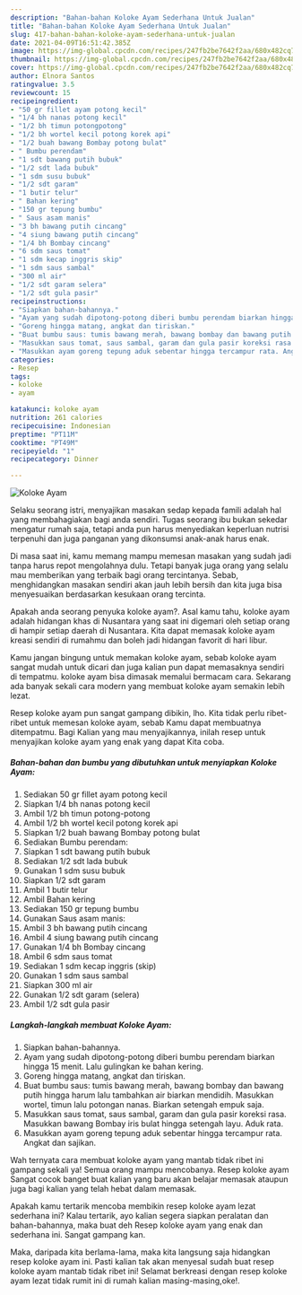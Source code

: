 ```yaml
---
description: "Bahan-bahan Koloke Ayam Sederhana Untuk Jualan"
title: "Bahan-bahan Koloke Ayam Sederhana Untuk Jualan"
slug: 417-bahan-bahan-koloke-ayam-sederhana-untuk-jualan
date: 2021-04-09T16:51:42.385Z
image: https://img-global.cpcdn.com/recipes/247fb2be7642f2aa/680x482cq70/koloke-ayam-foto-resep-utama.jpg
thumbnail: https://img-global.cpcdn.com/recipes/247fb2be7642f2aa/680x482cq70/koloke-ayam-foto-resep-utama.jpg
cover: https://img-global.cpcdn.com/recipes/247fb2be7642f2aa/680x482cq70/koloke-ayam-foto-resep-utama.jpg
author: Elnora Santos
ratingvalue: 3.5
reviewcount: 15
recipeingredient:
- "50 gr fillet ayam potong kecil"
- "1/4 bh nanas potong kecil"
- "1/2 bh timun potongpotong"
- "1/2 bh wortel kecil potong korek api"
- "1/2 buah bawang Bombay potong bulat"
- " Bumbu perendam"
- "1 sdt bawang putih bubuk"
- "1/2 sdt lada bubuk"
- "1 sdm susu bubuk"
- "1/2 sdt garam"
- "1 butir telur"
- " Bahan kering"
- "150 gr tepung bumbu"
- " Saus asam manis"
- "3 bh bawang putih cincang"
- "4 siung bawang putih cincang"
- "1/4 bh Bombay cincang"
- "6 sdm saus tomat"
- "1 sdm kecap inggris skip"
- "1 sdm saus sambal"
- "300 ml air"
- "1/2 sdt garam selera"
- "1/2 sdt gula pasir"
recipeinstructions:
- "Siapkan bahan-bahannya."
- "Ayam yang sudah dipotong-potong diberi bumbu perendam biarkan hingga 15 menit. Lalu gulingkan ke bahan kering."
- "Goreng hingga matang, angkat dan tiriskan."
- "Buat bumbu saus: tumis bawang merah, bawang bombay dan bawang putih hingga harum lalu tambahkan air biarkan mendidih. Masukkan wortel, timun lalu potongan nanas. Biarkan setengah empuk saja."
- "Masukkan saus tomat, saus sambal, garam dan gula pasir koreksi rasa. Masukkan bawang Bombay iris bulat hingga setengah layu. Aduk rata."
- "Masukkan ayam goreng tepung aduk sebentar hingga tercampur rata. Angkat dan sajikan."
categories:
- Resep
tags:
- koloke
- ayam

katakunci: koloke ayam 
nutrition: 261 calories
recipecuisine: Indonesian
preptime: "PT11M"
cooktime: "PT49M"
recipeyield: "1"
recipecategory: Dinner

---
```



![Koloke Ayam](https://img-global.cpcdn.com/recipes/247fb2be7642f2aa/680x482cq70/koloke-ayam-foto-resep-utama.jpg)

Selaku seorang istri, menyajikan masakan sedap kepada famili adalah hal yang membahagiakan bagi anda sendiri. Tugas seorang ibu bukan sekedar mengatur rumah saja, tetapi anda pun harus menyediakan keperluan nutrisi terpenuhi dan juga panganan yang dikonsumsi anak-anak harus enak.

Di masa  saat ini, kamu memang mampu memesan masakan yang sudah jadi tanpa harus repot mengolahnya dulu. Tetapi banyak juga orang yang selalu mau memberikan yang terbaik bagi orang tercintanya. Sebab, menghidangkan masakan sendiri akan jauh lebih bersih dan kita juga bisa menyesuaikan berdasarkan kesukaan orang tercinta. 



Apakah anda seorang penyuka koloke ayam?. Asal kamu tahu, koloke ayam adalah hidangan khas di Nusantara yang saat ini digemari oleh setiap orang di hampir setiap daerah di Nusantara. Kita dapat memasak koloke ayam kreasi sendiri di rumahmu dan boleh jadi hidangan favorit di hari libur.

Kamu jangan bingung untuk memakan koloke ayam, sebab koloke ayam sangat mudah untuk dicari dan juga kalian pun dapat memasaknya sendiri di tempatmu. koloke ayam bisa dimasak memalui bermacam cara. Sekarang ada banyak sekali cara modern yang membuat koloke ayam semakin lebih lezat.

Resep koloke ayam pun sangat gampang dibikin, lho. Kita tidak perlu ribet-ribet untuk memesan koloke ayam, sebab Kamu dapat membuatnya ditempatmu. Bagi Kalian yang mau menyajikannya, inilah resep untuk menyajikan koloke ayam yang enak yang dapat Kita coba.

<!--inarticleads1-->

##### Bahan-bahan dan bumbu yang dibutuhkan untuk menyiapkan Koloke Ayam:

1. Sediakan 50 gr fillet ayam potong kecil
1. Siapkan 1/4 bh nanas potong kecil
1. Ambil 1/2 bh timun potong-potong
1. Ambil 1/2 bh wortel kecil potong korek api
1. Siapkan 1/2 buah bawang Bombay potong bulat
1. Sediakan  Bumbu perendam:
1. Siapkan 1 sdt bawang putih bubuk
1. Sediakan 1/2 sdt lada bubuk
1. Gunakan 1 sdm susu bubuk
1. Siapkan 1/2 sdt garam
1. Ambil 1 butir telur
1. Ambil  Bahan kering
1. Sediakan 150 gr tepung bumbu
1. Gunakan  Saus asam manis:
1. Ambil 3 bh bawang putih cincang
1. Ambil 4 siung bawang putih cincang
1. Gunakan 1/4 bh Bombay cincang
1. Ambil 6 sdm saus tomat
1. Sediakan 1 sdm kecap inggris (skip)
1. Gunakan 1 sdm saus sambal
1. Siapkan 300 ml air
1. Gunakan 1/2 sdt garam (selera)
1. Ambil 1/2 sdt gula pasir




<!--inarticleads2-->

##### Langkah-langkah membuat Koloke Ayam:

1. Siapkan bahan-bahannya.
1. Ayam yang sudah dipotong-potong diberi bumbu perendam biarkan hingga 15 menit. Lalu gulingkan ke bahan kering.
1. Goreng hingga matang, angkat dan tiriskan.
1. Buat bumbu saus: tumis bawang merah, bawang bombay dan bawang putih hingga harum lalu tambahkan air biarkan mendidih. Masukkan wortel, timun lalu potongan nanas. Biarkan setengah empuk saja.
1. Masukkan saus tomat, saus sambal, garam dan gula pasir koreksi rasa. Masukkan bawang Bombay iris bulat hingga setengah layu. Aduk rata.
1. Masukkan ayam goreng tepung aduk sebentar hingga tercampur rata. Angkat dan sajikan.




Wah ternyata cara membuat koloke ayam yang mantab tidak ribet ini gampang sekali ya! Semua orang mampu mencobanya. Resep koloke ayam Sangat cocok banget buat kalian yang baru akan belajar memasak ataupun juga bagi kalian yang telah hebat dalam memasak.

Apakah kamu tertarik mencoba membikin resep koloke ayam lezat sederhana ini? Kalau tertarik, ayo kalian segera siapkan peralatan dan bahan-bahannya, maka buat deh Resep koloke ayam yang enak dan sederhana ini. Sangat gampang kan. 

Maka, daripada kita berlama-lama, maka kita langsung saja hidangkan resep koloke ayam ini. Pasti kalian tak akan menyesal sudah buat resep koloke ayam mantab tidak ribet ini! Selamat berkreasi dengan resep koloke ayam lezat tidak rumit ini di rumah kalian masing-masing,oke!.

